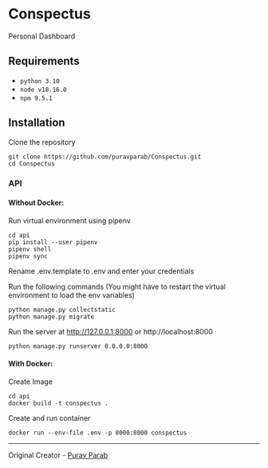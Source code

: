 # Conspectus
Personal Dashboard


## Requirements
- `python 3.10`
- `node v18.16.0`
- `npm 9.5.1`

## Installation
Clone the repository
```
git clone https://github.com/puravparab/Conspectus.git
cd Conspectus
```

### API
#### Without Docker:
Run virtual environment using pipenv
```
cd api
pip install --user pipenv
pipenv shell
pipenv sync
```

Rename .env.template to .env and enter your credentials

Run the following commands
(You might have to restart the virtual environment to load the env variables)
```
python manage.py collectstatic
python manage.py migrate
```

Run the server at http://127.0.0.1:8000 or http://localhost:8000
```
python manage.py runserver 0.0.0.0:8000
```

#### With Docker:
Create Image
```
cd api
docker build -t conspectus .
```
Create and run container
```
docker run --env-file .env -p 8000:8000 conspectus
```

---

Original Creator - [Purav Parab](https://github.com/puravparab)